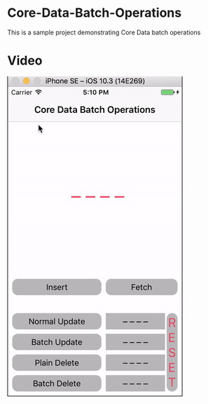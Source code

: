 # Core-Data-Batch-Operations
This is a sample project demonstrating Core Data batch operations

# Video
<img src="CoreDataBatchOperations.gif" />
